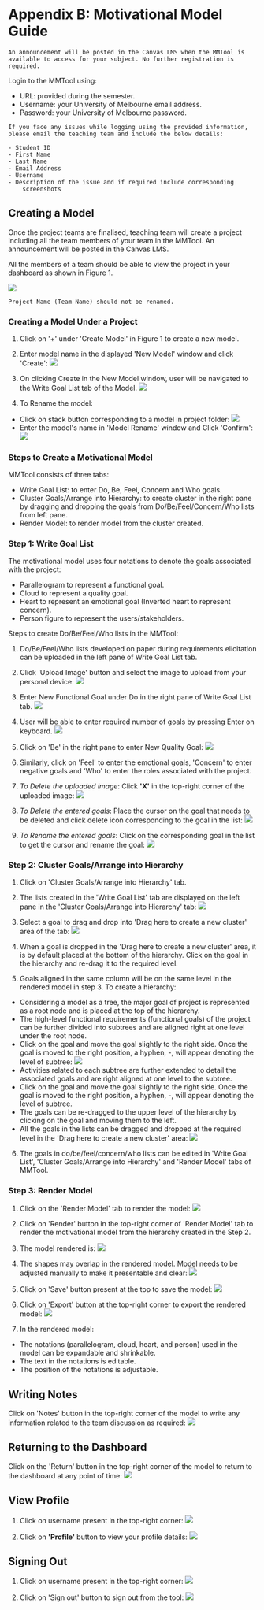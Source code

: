 # Appendix B: Motivational Model Guide

```{attention}
An announcement will be posted in the Canvas LMS when the MMTool is
available to access for your subject. No further registration is
required.
```

Login to the MMTool using:

- URL: provided during the semester.
- Username: your University of Melbourne email address.
- Password: your University of Melbourne password.

```{important}
If you face any issues while logging using the provided information,
please email the teaching team and include the below details:

- Student ID
- First Name
- Last Name
- Email Address
- Username
- Description of the issue and if required include corresponding
    screenshots
```

## Creating a Model

Once the project teams are finalised, teaching team will create a
project including all the team members of your team in the MMTool. An
announcement will be posted in the Canvas LMS.

All the members of a team should be able to view the project in your
dashboard as shown in Figure 1.

![](resources/image1.png)

```{note}
Project Name (Team Name) should not be renamed.
```

### Creating a Model Under a Project

1. Click on '+' under 'Create Model' in Figure 1 to create a new model.
2. Enter model name in the displayed 'New Model' window and click
    'Create':
![](resources/image2.png)

3. On clicking Create in the New Model window, user will be navigated
    to the Write Goal List tab of the Model.
![](resources/image3.png)

4. To Rename the model:
- Click on stack button corresponding to a model in project folder:
![](resources/image4.png)
- Enter the model's name in 'Model Rename' window and Click 'Confirm':
![](resources/image5.png)

### Steps to Create a Motivational Model

MMTool consists of three tabs:

- Write Goal List: to enter Do, Be, Feel, Concern and Who goals.
- Cluster Goals/Arrange into Hierarchy: to create cluster in the
    right pane by dragging and dropping the goals from
    Do/Be/Feel/Concern/Who lists from left pane.
- Render Model: to render model from the cluster created.

### Step 1: Write Goal List

The motivational model uses four notations to denote the goals
associated with the project:

- Parallelogram to represent a functional goal.
- Cloud to represent a quality goal.
- Heart to represent an emotional goal (Inverted heart to represent
    concern).
- Person figure to represent the users/stakeholders.

Steps to create Do/Be/Feel/Who lists in the MMTool:

1.  Do/Be/Feel/Who lists developed on paper during requirements
    elicitation can be uploaded in the left pane of Write Goal List tab.
2.  Click 'Upload Image' button and select the image to upload from your
    personal device:
![](resources/image6.png)

3.  Enter New Functional Goal under Do in the right pane of Write Goal
    List tab.
![](resources/image7.png)

4.  User will be able to enter required number of goals by pressing
    Enter on keyboard.
![](resources/image8.png)

5.  Click on 'Be' in the right pane to enter New Quality Goal:
![](resources/image9.png)

6. Similarly, click on 'Feel' to enter the emotional goals, 'Concern'
    to enter negative goals and 'Who' to enter the roles associated with
    the project.
7. *To Delete the uploaded image*: Click **\'X\'** in the top-right
    corner of the uploaded image:
![](resources/image10.png)

8. *To Delete the entered goals*: Place the cursor on the goal that
    needs to be deleted and click delete icon corresponding to the goal
    in the list:
![](resources/image11.png)

9. *To Rename the entered goals*: Click on the corresponding goal in
    the list to get the cursor and rename the goal:
![](resources/image12.png)

### Step 2: Cluster Goals/Arrange into Hierarchy

1. Click on 'Cluster Goals/Arrange into Hierarchy' tab.
2. The lists created in the 'Write Goal List' tab are displayed on the
    left pane in the 'Cluster Goals/Arrange into Hierarchy' tab:
![](resources/image13.png)

3. Select a goal to drag and drop into 'Drag here to create a new
    cluster' area of the tab:
![](resources/image14.png)

4. When a goal is dropped in the 'Drag here to create a new cluster'
    area, it is by default placed at the bottom of the hierarchy. Click
    on the goal in the hierarchy and re-drag it to the required level.
5. Goals aligned in the same column will be on the same level in the
    rendered model in step 3. To create a hierarchy:
- Considering a model as a tree, the major goal of project is
    represented as a root node and is placed at the top of the
    hierarchy.
- The high-level functional requirements (functional goals) of the
    project can be further divided into subtrees and are aligned right
    at one level under the root node.
- Click on the goal and move the goal slightly to the right side. Once 
    the goal is moved to the right position, a hyphen, -, will appear
    denoting the level of subtree:
![](resources/image15.png)
- Activities related to each subtree are further extended to detail
    the associated goals and are right aligned at one level to the
    subtree.
- Click on the goal and move the goal slightly to the right side. Once
    the goal is moved to the right position, a hyphen, -, will appear
    denoting the level of subtree.
- The goals can be re-dragged to the upper level of the hierarchy by
    clicking on the goal and moving them to the left.
- All the goals in the lists can be dragged and dropped at the
    required level in the 'Drag here to create a new cluster' area:
![](resources/image16.png)
6. The goals in do/be/feel/concern/who lists can be edited in 'Write Goal List', 
'Cluster Goals/Arrange into Hierarchy' and 'Render Model' tabs of MMTool.

### Step 3: Render Model

1. Click on the 'Render Model' tab to render the model:
![](resources/image17.png)

2. Click on 'Render' button in the top-right corner of 'Render Model'
    tab to render the motivational model from the hierarchy created in
    the Step 2.
3. The model rendered is:
![](resources/image18.png)

4. The shapes may overlap in the rendered model. Model needs to be
    adjusted manually to make it presentable and clear:
![](resources/image19.png)

5. Click on 'Save' button present at the top to save the model:
![](resources/image20.png)

6. Click on 'Export' button at the top-right corner to export the
    rendered model:
![](resources/image21.png)

7. In the rendered model:
- The notations (parallelogram, cloud, heart, and person) used in the
    model can be expandable and shrinkable.
- The text in the notations is editable.
- The position of the notations is adjustable.

## Writing Notes

Click on 'Notes' button in the top-right corner of the model to write
any information related to the team discussion as required:
![](resources/image22.png)

## Returning to the Dashboard

Click on the 'Return' button in the top-right corner of the model to
return to the dashboard at any point of time:
![](resources/image23.png)

## View Profile

1. Click on username present in the top-right corner:
![](resources/image24.png)

2. Click on **'Profile'** button to view your profile details:
![](resources/image25.png)

## Signing Out

1. Click on username present in the top-right corner: 
![](resources/image24.png)

2. Click on 'Sign out' button to sign out from the tool:
![](resources/image25.png)
